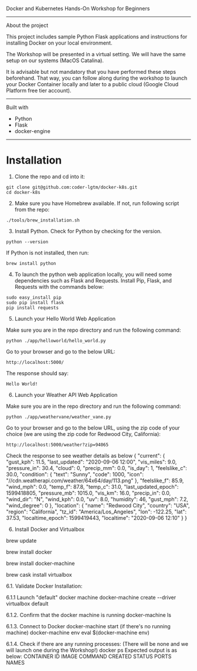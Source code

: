 Docker and Kubernetes Hands-On Workshop for Beginners

--------------------------------------------------------

About the project

This project includes sample Python Flask applications and instructions for installing Docker on your local environment.

The Workshop will be presented in a virtual setting. We will have the same setup on our systems (MacOS Catalina).

It is advisable but not mandatory that you have performed these steps beforehand. That way, you can follow along during the workshop to launch your Docker Container locally and later to a public cloud (Google Cloud Platform free tier account).

--------------------------------------------------------

Built with

- Python
- Flask
- docker-engine

--------------------------------------------------------

# Installation

1. Clone the repo and cd into it:
```
git clone git@github.com:coder-lgtm/docker-k8s.git
cd docker-k8s
```

2. Make sure you have Homebrew available. If not, run following script from the repo:
```
./tools/brew_installation.sh
```

3. Install Python. Check for Python by checking for the version.
```
python --version
```

If Python is not installed, then run:
```
brew install python
```

4. To launch the python web application locally, you will need some dependencies such as Flask and Requests. Install Pip, Flask, and Requests with the commands below:
```
sudo easy_install pip
sudo pip install flask
pip install requests
```

5. Launch your Hello World Web Application

Make sure you are in the repo directory and run the following command:
```
python ./app/helloworld/hello_world.py 
```

Go to your browser and go to the below URL:
```
http://localhost:5000/
```

The response should say:
```
Hello World!
```

6. Launch your Weather API Web Application

Make sure you are in the repo directory and run the following command:
```
python ./app/weathervane/weather_vane.py
```

Go to your browser and go to the below URL, using the zip code of your choice (we are using the zip code for Redwood City, California):
```
http://localhost:5000/weather?zip=94065
```

Check the response to see weather details as below
{
  "current": {
    "gust_kph": 11.5, 
    "last_updated": "2020-09-06 12:00", 
    "vis_miles": 9.0, 
    "pressure_in": 30.4, 
    "cloud": 0, 
    "precip_mm": 0.0, 
    "is_day": 1, 
    "feelslike_c": 30.0, 
    "condition": {
      "text": "Sunny", 
      "code": 1000, 
      "icon": "//cdn.weatherapi.com/weather/64x64/day/113.png"
    }, 
    "feelslike_f": 85.9, 
    "wind_mph": 0.0, 
    "temp_f": 87.8, 
    "temp_c": 31.0, 
    "last_updated_epoch": 1599418805, 
    "pressure_mb": 1015.0, 
    "vis_km": 16.0, 
    "precip_in": 0.0, 
    "wind_dir": "N", 
    "wind_kph": 0.0, 
    "uv": 8.0, 
    "humidity": 46, 
    "gust_mph": 7.2, 
    "wind_degree": 0
  }, 
  "location": {
    "name": "Redwood City", 
    "country": "USA", 
    "region": "California", 
    "tz_id": "America/Los_Angeles", 
    "lon": -122.25, 
    "lat": 37.53, 
    "localtime_epoch": 1599419443, 
    "localtime": "2020-09-06 12:10"
  }
}

6. Install Docker and Virtualbox

brew update

brew install docker

brew install docker-machine

brew cask install virtualbox

6.1. Validate Docker Installation:

6.1.1 Launch "default" docker machine
docker-machine create --driver virtualbox default

6.1.2. Confirm that the docker machine is running
docker-machine ls 

6.1.3. Connect to Docker 
docker-machine start (if there's no running machine)
docker-machine env
eval $(docker-machine env)

6.1.4. Check if there are any running processes:
 (There will be none and we will launch one during the Workshop!)
docker ps
Expected output is as below:
CONTAINER ID        IMAGE               COMMAND             CREATED             STATUS              PORTS               NAMES

